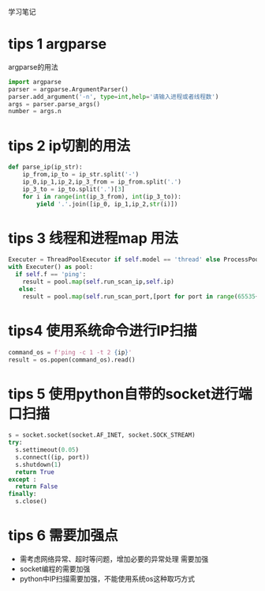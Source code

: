 学习笔记
# tips 1 argparse

argparse的用法

```python
import argparse
parser = argparse.ArgumentParser()
parser.add_argument('-n', type=int,help='请输入进程或者线程数')
args = parser.parse_args()
number = args.n
```

# tips 2 ip切割的用法

```python
def parse_ip(ip_str):
    ip_from,ip_to = ip_str.split('-')
    ip_0,ip_1,ip_2,ip_3_from = ip_from.split('.')
    ip_3_to = ip_to.split('.')[3]
    for i in range(int(ip_3_from), int(ip_3_to)):
        yield '.'.join([ip_0, ip_1,ip_2,str(i)])
```

# tips 3 线程和进程map 用法

```python
Executer = ThreadPoolExecutor if self.model == 'thread' else ProcessPoolExecutor
with Executer() as pool:
  if self.f == 'ping':
    result = pool.map(self.run_scan_ip,self.ip)
   else:
    result = pool.map(self.run_scan_port,[port for port in range(65535+1)])
```

# tips4 使用系统命令进行IP扫描

```python
command_os = f'ping -c 1 -t 2 {ip}'
result = os.popen(command_os).read()
```

# tips 5 使用python自带的socket进行端口扫描

```python
s = socket.socket(socket.AF_INET, socket.SOCK_STREAM)
try:
  s.settimeout(0.05)
  s.connect((ip, port))
  s.shutdown(1)
  return True
except :
  return False
finally:
  s.close()
```

# tips 6 需要加强点

* 需考虑网络异常、超时等问题，增加必要的异常处理 需要加强
* socket编程的需要加强
* python中IP扫描需要加强，不能使用系统os这种取巧方式


